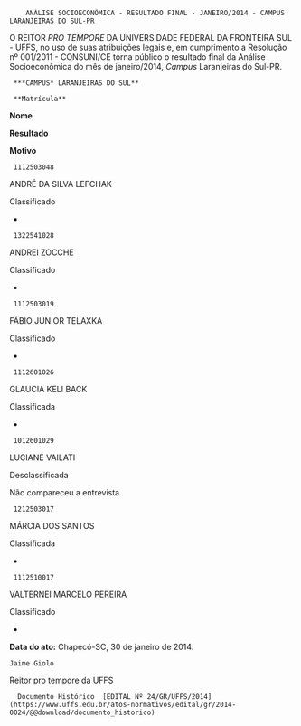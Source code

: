         ANÁLISE SOCIOECONÔMICA - RESULTADO FINAL - JANEIRO/2014 - CAMPUS LARANJEIRAS DO SUL-PR  

O REITOR *PRO TEMPORE* DA UNIVERSIDADE FEDERAL DA FRONTEIRA SUL - UFFS, no uso de suas atribuições legais e, em cumprimento a Resolução nº 001/2011 - CONSUNI/CE torna público o resultado final da Análise Socioeconômica do mês de janeiro/2014, *Campus* Laranjeiras do Sul-PR.

     ***CAMPUS* LARANJEIRAS DO SUL**

     **Matrícula**

   **Nome**

   **Resultado**

   **Motivo**

     1112503048

   ANDRÉ DA SILVA LEFCHAK

   Classificado

   -

     1322541028

   ANDREI ZOCCHE

   Classificado

   -

     1112503019

   FÁBIO JÚNIOR TELAXKA

   Classificado

   -

     1112601026

   GLAUCIA KELI BACK

   Classificada

   -

     1012601029

   LUCIANE VAILATI

   Desclassificada

   Não compareceu a entrevista

     1212503017

   MÁRCIA DOS SANTOS

   Classificada

   -

     1112510017

   VALTERNEI MARCELO PEREIRA

   Classificado

   -

      

  

   **Data do ato:** Chapecó-SC, 30 de janeiro de 2014.   
 

    Jaime Giolo    
 Reitor pro tempore da UFFS 

      Documento Histórico  [EDITAL Nº 24/GR/UFFS/2014](https://www.uffs.edu.br/atos-normativos/edital/gr/2014-0024/@@download/documento_historico)     
      